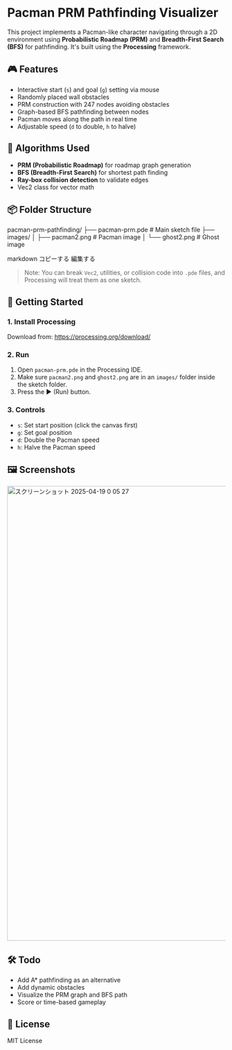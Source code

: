 # Pacman PRM Pathfinding Visualizer

This project implements a Pacman-like character navigating through a 2D environment using **Probabilistic Roadmap (PRM)** and **Breadth-First Search (BFS)** for pathfinding. It's built using the **Processing** framework.

## 🎮 Features

- Interactive start (`s`) and goal (`g`) setting via mouse
- Randomly placed wall obstacles
- PRM construction with 247 nodes avoiding obstacles
- Graph-based BFS pathfinding between nodes
- Pacman moves along the path in real time
- Adjustable speed (`d` to double, `h` to halve)

## 🧠 Algorithms Used

- **PRM (Probabilistic Roadmap)** for roadmap graph generation
- **BFS (Breadth-First Search)** for shortest path finding
- **Ray-box collision detection** to validate edges
- Vec2 class for vector math

## 📦 Folder Structure

pacman-prm-pathfinding/ ├── pacman-prm.pde # Main sketch file ├── images/ │ ├── pacman2.png # Pacman image │ └── ghost2.png # Ghost image

markdown
コピーする
編集する

> Note: You can break `Vec2`, utilities, or collision code into `.pde` files, and Processing will treat them as one sketch.

## 🚀 Getting Started

### 1. Install Processing

Download from: https://processing.org/download/

### 2. Run

1. Open `pacman-prm.pde` in the Processing IDE.
2. Make sure `pacman2.png` and `ghost2.png` are in an `images/` folder inside the sketch folder.
3. Press the ▶️ (Run) button.

### 3. Controls

- `s`: Set start position (click the canvas first)
- `g`: Set goal position
- `d`: Double the Pacman speed
- `h`: Halve the Pacman speed

## 🖼️ Screenshots

<img width="1049" alt="スクリーンショット 2025-04-19 0 05 27" src="https://github.com/user-attachments/assets/a1b57269-4718-4bb2-90e9-a57fd21eb629" />


## 🛠️ Todo

- Add A* pathfinding as an alternative
- Add dynamic obstacles
- Visualize the PRM graph and BFS path
- Score or time-based gameplay

## 📜 License

MIT License
